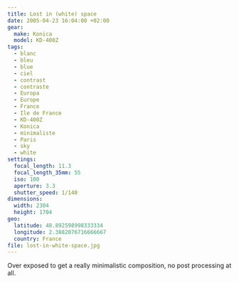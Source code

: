 ```yaml
---
title: Lost in (white) space
date: 2005-04-23 16:04:00 +02:00
gear:
  make: Konica
  model: KD-400Z
tags:
  - blanc
  - bleu
  - blue
  - ciel
  - contrast
  - contraste
  - Europa
  - Europe
  - France
  - Ile de France
  - KD-400Z
  - Konica
  - minimaliste
  - Paris
  - sky
  - white
settings:
  focal_length: 11.3
  focal_length_35mm: 55
  iso: 100
  aperture: 3.3
  shutter_speed: 1/140
dimensions:
  width: 2304
  height: 1704
geo:
  latitude: 48.892598998333334
  longitude: 2.3882076716666667
  country: France
file: lost-in-white-space.jpg
---
```


Over exposed to get a really minimalistic composition, no post processing at all.
